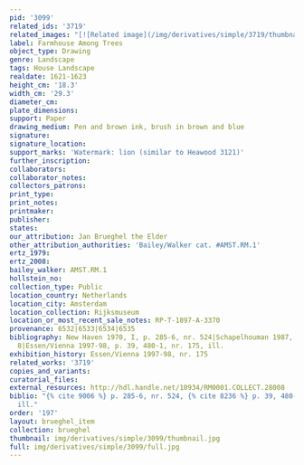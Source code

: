```yaml
---
pid: '3099'
related_ids: '3719'
related_images: "[![Related image](/img/derivatives/simple/3719/thumbnail.jpg)](/brughel/3719)"
label: Farmhouse Among Trees
object_type: Drawing
genre: Landscape
tags: House Landscape
realdate: 1621-1623
height_cm: '18.3'
width_cm: '29.3'
diameter_cm: 
plate_dimensions: 
support: Paper
drawing_medium: Pen and brown ink, brush in brown and blue
signature: 
signature_location: 
support_marks: 'Watermark: lion (similar to Heawood 3121)'
further_inscription: 
collaborators: 
collaborator_notes: 
collectors_patrons: 
print_type: 
print_notes: 
printmaker: 
publisher: 
states: 
our_attribution: Jan Brueghel the Elder
other_attribution_authorities: 'Bailey/Walker cat. #AMST.RM.1'
ertz_1979: 
ertz_2008: 
bailey_walker: AMST.RM.1
hollstein_no: 
collection_type: Public
location_country: Netherlands
location_city: Amsterdam
location_collection: Rijksmuseum
location_or_most_recent_sale_notes: RP-T-1897-A-3370
provenance: 6532|6533|6534|6535
bibliography: New Haven 1970, I, p. 285-6, nr. 524|Schapelhouman 1987, p. 16, nr.
  8|Essen/Vienna 1997-98, p. 39, 480-1, nr. 175, ill.
exhibition_history: Essen/Vienna 1997-98, nr. 175
related_works: '3719'
copies_and_variants: 
curatorial_files: 
external_resources: http://hdl.handle.net/10934/RM0001.COLLECT.28008
biblio: "{% cite 9006 %} p. 285-6, nr. 524, {% cite 8236 %} p. 39, 480-1, nr. 175,
  ill."
order: '197'
layout: brueghel_item
collection: brueghel
thumbnail: img/derivatives/simple/3099/thumbnail.jpg
full: img/derivatives/simple/3099/full.jpg
---
```

